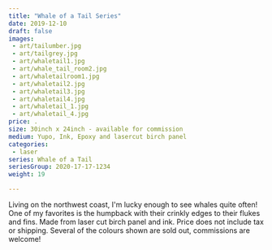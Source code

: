 ```yaml
---
title: "Whale of a Tail Series"
date: 2019-12-10
draft: false
images:
 - art/tailumber.jpg
 - art/tailgrey.jpg
 - art/whaletail1.jpg
 - art/whale_tail_room2.jpg
 - art/whaletailroom1.jpg
 - art/whaletail2.jpg
 - art/whaletail3.jpg
 - art/whaletail4.jpg
 - art/whaletail_1.jpg
 - art/whaletail_4.jpg
price: .
size: 30inch x 24inch - available for commission
medium: Yupo, Ink, Epoxy and lasercut birch panel
categories:
 - laser
series: Whale of a Tail
seriesGroup: 2020-17-17-1234
weight: 19

---
```


Living on the northwest coast, I'm lucky enough to see whales quite often! One of my favorites is the humpback with their crinkly edges to their flukes and fins. Made from laser cut birch panel and ink. Price does not include tax or shipping. Several of the colours shown are sold out, commissions are welcome!
